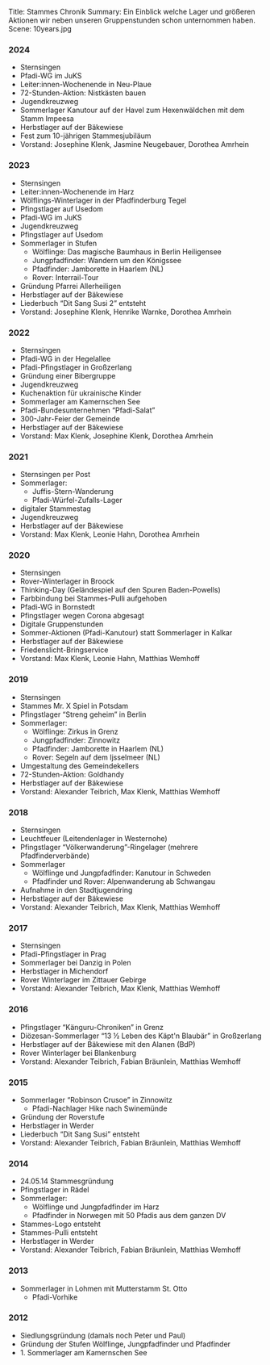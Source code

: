 Title: Stammes Chronik
Summary: Ein Einblick welche Lager und größeren Aktionen wir neben unseren Gruppenstunden schon unternommen haben.
Scene: 10years.jpg


### 2024

* Sternsingen  
* Pfadi-WG im JuKS  
* Leiter:innen-Wochenende in Neu-Plaue  
* 72-Stunden-Aktion: Nistkästen bauen  
* Jugendkreuzweg  
* Sommerlager Kanutour auf der Havel zum Hexenwäldchen mit dem Stamm Impeesa 
* Herbstlager auf der Bäkewiese  
* Fest zum 10-jährigen Stammesjubiläum  
* Vorstand: Josephine Klenk, Jasmine Neugebauer, Dorothea Amrhein

### 2023

* Sternsingen  
* Leiter:innen-Wochenende im Harz  
* Wölflings-Winterlager in der Pfadfinderburg Tegel  
* Pfingstlager auf Usedom  
* Pfadi-WG im JuKS  
* Jugendkreuzweg  
* Pfingstlager auf Usedom  
* Sommerlager in Stufen  
    * Wölflinge: Das magische Baumhaus in Berlin Heiligensee  
    * Jungpfadfinder: Wandern um den Königssee  
    * Pfadfinder: Jamborette in Haarlem (NL)  
    * Rover: Interrail-Tour  
* Gründung Pfarrei Allerheiligen  
* Herbstlager auf der Bäkewiese  
* Liederbuch “Dit Sang Susi 2” entsteht
* Vorstand: Josephine Klenk, Henrike Warnke, Dorothea Amrhein

### 2022

* Sternsingen  
* Pfadi-WG in der Hegelallee  
* Pfadi-Pfingstlager in Großzerlang  
* Gründung einer Bibergruppe  
* Jugendkreuzweg  
* Kuchenaktion für ukrainische Kinder  
* Sommerlager am Kamernschen See  
* Pfadi-Bundesunternehmen “Pfadi-Salat”  
* 300-Jahr-Feier der Gemeinde  
* Herbstlager auf der Bäkewiese
* Vorstand: Max Klenk, Josephine Klenk, Dorothea Amrhein

### 2021

* Sternsingen per Post  
* Sommerlager:  
    * Juffis-Stern-Wanderung  
    * Pfadi-Würfel-Zufalls-Lager  
* digitaler Stammestag  
* Jugendkreuzweg  
* Herbstlager auf der Bäkewiese
* Vorstand: Max Klenk, Leonie Hahn, Dorothea Amrhein

### 2020

* Sternsingen  
* Rover-Winterlager in Broock  
* Thinking-Day (Geländespiel auf den Spuren Baden-Powells)   
* Farbbindung bei Stammes-Pulli aufgehoben  
* Pfadi-WG in Bornstedt  
* Pfingstlager wegen Corona abgesagt  
* Digitale Gruppenstunden  
* Sommer-Aktionen (Pfadi-Kanutour) statt Sommerlager in Kalkar  
* Herbstlager auf der Bäkewiese  
* Friedenslicht-Bringservice
* Vorstand: Max Klenk, Leonie Hahn, Matthias Wemhoff

### 2019

* Sternsingen  
* Stammes Mr. X Spiel in Potsdam  
* Pfingstlager “Streng geheim” in Berlin  
* Sommerlager:  
    * Wölflinge: Zirkus in Grenz  
    * Jungpfadfinder: Zinnowitz  
    * Pfadfinder: Jamborette in Haarlem (NL)  
    * Rover: Segeln auf dem Ijsselmeer (NL)  
* Umgestaltung des Gemeindekellers  
* 72-Stunden-Aktion: Goldhandy  
* Herbstlager auf der Bäkewiese  
* Vorstand: Alexander Teibrich, Max Klenk, Matthias Wemhoff

### 2018

* Sternsingen  
* Leuchtfeuer (Leitendenlager in Westernohe)  
* Pfingstlager “Völkerwanderung”-Ringelager (mehrere Pfadfinderverbände)  
* Sommerlager   
    * Wölflinge und Jungpfadfinder: Kanutour in Schweden  
    * Pfadfinder und Rover: Alpenwanderung ab Schwangau  
* Aufnahme in den Stadtjugendring  
* Herbstlager auf der Bäkewiese
* Vorstand: Alexander Teibrich, Max Klenk, Matthias Wemhoff

### 2017

* Sternsingen  
* Pfadi-Pfingstlager in Prag  
* Sommerlager bei Danzig in Polen  
* Herbstlager in Michendorf  
* Rover Winterlager im Zittauer Gebirge
* Vorstand: Alexander Teibrich, Max Klenk, Matthias Wemhoff

### 2016

* Pfingstlager “Känguru-Chroniken” in Grenz  
* Diözesan-Sommerlager “13 ½ Leben des Käpt'n Blaubär” in Großzerlang  
* Herbstlager auf der Bäkewiese mit den Alanen (BdP)  
* Rover Winterlager bei Blankenburg
* Vorstand: Alexander Teibrich, Fabian Bräunlein, Matthias Wemhoff

### 2015

* Sommerlager “Robinson Crusoe” in Zinnowitz  
    * Pfadi-Nachlager Hike nach Swinemünde  
* Gründung der Roverstufe  
* Herbstlager in Werder  
* Liederbuch “Dit Sang Susi” entsteht  
* Vorstand: Alexander Teibrich, Fabian Bräunlein, Matthias Wemhoff

### 2014

* 24.05.14 Stammesgründung  
* Pfingstlager in Rädel  
* Sommerlager:  
    * Wölflinge und Jungpfadfinder im Harz  
    * Pfadfinder in Norwegen mit 50 Pfadis aus dem ganzen DV  
* Stammes-Logo entsteht  
* Stammes-Pulli entsteht  
* Herbstlager in Werder  
* Vorstand: Alexander Teibrich, Fabian Bräunlein, Matthias Wemhoff

### 2013

* Sommerlager in Lohmen mit Mutterstamm St. Otto   
    * Pfadi-Vorhike

### 2012

* Siedlungsgründung (damals noch Peter und Paul)  
* Gründung der Stufen Wölflinge, Jungpfadfinder und Pfadfinder  
* 1\. Sommerlager am Kamernschen See
